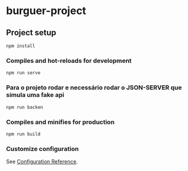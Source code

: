 # burguer-project

## Project setup
```
npm install
```

### Compiles and hot-reloads for development
```
npm run serve
```


### Para o projeto rodar e necessário rodar o JSON-SERVER que simula uma fake api
```
npm run backen
```

### Compiles and minifies for production
```
npm run build
```

### Customize configuration
See [Configuration Reference](https://cli.vuejs.org/config/).
